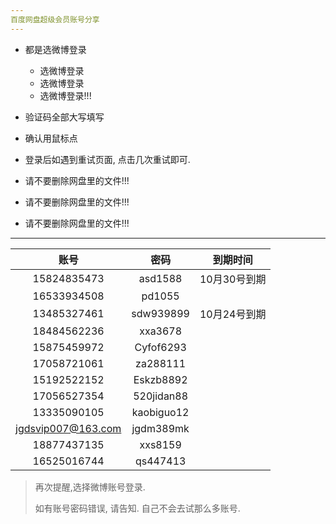 ```yaml
---
百度网盘超级会员账号分享
---
```


- 都是选微博登录
    - 选微博登录
    - 选微博登录
    - 选微博登录!!!
- 验证码全部大写填写
- 确认用鼠标点
- 登录后如遇到重试页面, 点击几次重试即可.

- 请不要删除网盘里的文件!!!
- 请不要删除网盘里的文件!!!
- 请不要删除网盘里的文件!!!

------



|       账号        |       密码       | 到期时间 |
| :---------------: | :--------------: | :------: |
| 15824835473 | asd1588 | 10月30号到期 |
| 16533934508 | pd1055 |          |
| 13485327461 | sdw939899 | 10月24号到期 |
| 18484562236 | xxa3678 |          |
| 15875459972 | Cyfof6293 |          |
| 17058721061 | za288111 |          |
| 15192522152 | Eskzb8892 |          |
| 17056527354 | 520jidan88 |          |
| 13335090105 | kaobiguo12 |          |
| jgdsvip007@163.com | jgdm389mk |          |
| 18877437135 | xxs8159 |          |
| 16525016744 | qs447413 |          |


>  再次提醒,选择微博账号登录.
>
>  如有账号密码错误, 请告知. 自己不会去试那么多账号.